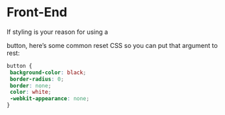 # Front-End

If styling is your reason for using a <div> button, here’s some common
reset CSS so you can put that argument to rest: 

``` CSS
button {
 background-color: black;
 border-radius: 0;
 border: none;
 color: white;
 -webkit-appearance: none;
}
```
